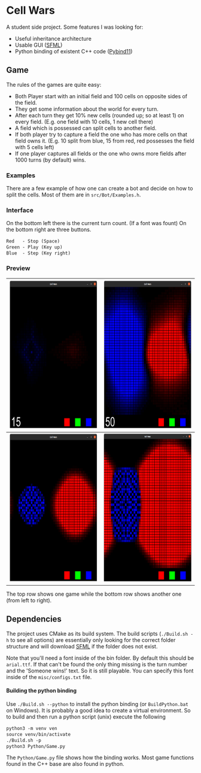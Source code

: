 # Cell Wars

A student side project.
Some features I was looking for:
- Useful inheritance architecture
- Usable GUI ([SFML](https://github.com/SFML/SFML))
- Python binding of existent C++ code ([Pybind11](https://github.com/pybind/pybind11))

## Game
The rules of the games are quite easy:
- Both Player start with an initial field and 100 cells on opposite sides of the field.
- They get some information about the world for every turn.
- After each turn they get 10% new cells (rounded up; so at least 1) on every field. (E.g. one field with 10 cells, 1 new cell there)
- A field which is possessed can split cells to another field.
- If both player try to capture a field the one who has more cells on that field owns it.
  (E.g. 10 split from blue, 15 from red, red possesses the field with 5 cells left)
- If one player captures all fields or the one who owns more fields after 1000 turns (by default) wins.

### Examples
There are a few example of how one can create a bot and decide on how to split the cells.
Most of them are in `src/Bot/Examples.h`.

### Interface
On the bottom left there is the current turn count. (If a font was fount)
On the bottom right are three buttons.
```
Red   - Stop (Space)
Green - Play (Key up)
Blue  - Step (Key right)
```

### Preview

<img src="https://github.com/MichelKrispin/CellWars/blob/master/misc/preview_1.png?raw=true" alt="After 15 turns" width="400" height="400">  | <img src="https://github.com/MichelKrispin/CellWars/blob/master/misc/preview_2.png?raw=true" alt="After 50 turns" width="400" height="400"> 
--- | --- 
<img src="https://github.com/MichelKrispin/CellWars/blob/master/misc/preview_3.png?raw=true" alt="After 15 turns" width="400" height="400">  | <img src="https://github.com/MichelKrispin/CellWars/blob/master/misc/preview_4.png?raw=true" alt="After 50 turns" width="400" height="400"> 

The top row shows one game while the bottom row shows another one (from left to right).


## Dependencies
The project uses CMake as its build system.
The build scripts (`./Build.sh -h` to see all options) are essentially only looking for the correct folder structure 
and will download [SFML](https://github.com/SFML/SFML) if the folder does not exist.

Note that you'll need a font inside of the bin folder. By default this should be `arial.ttf`.
If that can't be found the only thing missing is the turn number and 
the 'Someone wins!' text. So it is still playable.
You can specify this font inside of the `misc/configs.txt` file.

#### Building the python binding
Use `./Build.sh --python` to install the python binding (or `BuildPython.bat` on Windows).
It is probably a good idea to create a virtual environment.
So to build and then run a python script (unix) execute the following
```shell
python3 -m venv ven
source venv/bin/activate
./Build.sh -p
python3 Python/Game.py
```

The `Python/Game.py` file shows how the binding works.
Most game functions found in the C++ base are also found in python.
